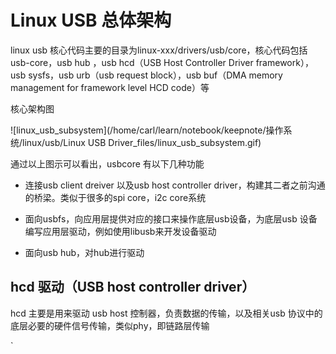 # Linux USB  总体架构

linux usb 核心代码主要的目录为linux-xxx/drivers/usb/core，核心代码包括usb-core，usb hub ，usb hcd（USB Host Controller Driver framework），usb sysfs，usb urb（usb request block），usb buf（DMA memory management for framework level HCD code）等

核心架构图

![linux_usb_subsystem](/home/carl/learn/notebook/keepnote/操作系统/linux/usb/Linux USB Driver_files/linux_usb_subsystem.gif)

通过以上图示可以看出，usbcore 有以下几种功能

- 连接usb client dreiver 以及usb host controller driver，构建其二者之前沟通的桥梁。类似于很多的spi core，i2c core系统

- 面向usbfs，向应用层提供对应的接口来操作底层usb设备，为底层usb 设备编写应用层驱动，例如使用libusb来开发设备驱动

- 面向usb hub，对hub进行驱动

  

## hcd 驱动（USB host controller driver）

hcd 主要是用来驱动 usb host 控制器，负责数据的传输，以及相关usb 协议中的底层必要的硬件信号传输，类似phy，即链路层传输



`